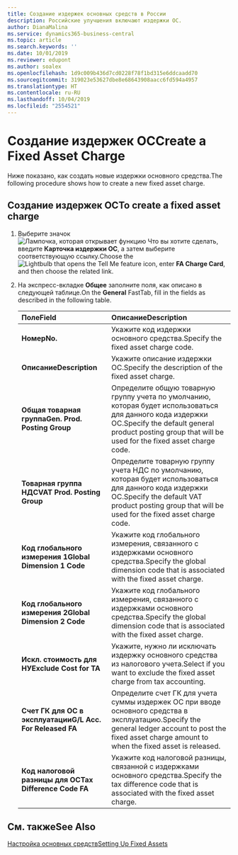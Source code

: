 ```yaml
---
title: Создание издержек основных средств в России
description: Российские улучшения включают издержки ОС.
author: DianaMalina
ms.service: dynamics365-business-central
ms.topic: article
ms.search.keywords: ''
ms.date: 10/01/2019
ms.reviewer: edupont
ms.author: soalex
ms.openlocfilehash: 1d9c009b436d7cd0228f78f1bd315e6ddcaadd70
ms.sourcegitcommit: 319023e53627dbe8e68643908aacc6fd594a4957
ms.translationtype: HT
ms.contentlocale: ru-RU
ms.lasthandoff: 10/04/2019
ms.locfileid: "2554521"
---
```

# <a name="create-a-fixed-asset-charge"></a><span data-ttu-id="1fa63-103">Создание издержек ОС</span><span class="sxs-lookup"><span data-stu-id="1fa63-103">Create a Fixed Asset Charge</span></span>

<span data-ttu-id="1fa63-104">Ниже показано, как создать новые издержки основного средства.</span><span class="sxs-lookup"><span data-stu-id="1fa63-104">The following procedure shows how to create a new fixed asset charge.</span></span> 

## <a name="to-create-a-fixed-asset-charge"></a><span data-ttu-id="1fa63-105">Создание издержек ОС</span><span class="sxs-lookup"><span data-stu-id="1fa63-105">To create a fixed asset charge</span></span>

1. <span data-ttu-id="1fa63-106">Выберите значок ![Лампочка, которая открывает функцию Что вы хотите сделать](../../media/ui-search/search_small.png "Что вы хотите сделать"), введите **Карточка издержки ОС**, а затем выберите соответствующую ссылку.</span><span class="sxs-lookup"><span data-stu-id="1fa63-106">Choose the ![Lightbulb that opens the Tell Me feature](../../media/ui-search/search_small.png "Tell me what you want to do") icon, enter **FA Charge Card**, and then choose the related link.</span></span>

2. <span data-ttu-id="1fa63-107">На экспресс-вкладке **Общее** заполните поля, как описано в следующей таблице.</span><span class="sxs-lookup"><span data-stu-id="1fa63-107">On the **General** FastTab, fill in the fields as described in the following table.</span></span>

   | <span data-ttu-id="1fa63-108">Поле</span><span class="sxs-lookup"><span data-stu-id="1fa63-108">Field</span></span>                        | <span data-ttu-id="1fa63-109">Описание</span><span class="sxs-lookup"><span data-stu-id="1fa63-109">Description</span></span>                                                  |
   | :--------------------------- | :----------------------------------------------------------- |
   | <span data-ttu-id="1fa63-110">**Номер**</span><span class="sxs-lookup"><span data-stu-id="1fa63-110">**No.**</span></span>                      | <span data-ttu-id="1fa63-111">Укажите код издержки основного средства.</span><span class="sxs-lookup"><span data-stu-id="1fa63-111">Specify the fixed asset charge code.</span></span>                         |
   | <span data-ttu-id="1fa63-112">**Описание**</span><span class="sxs-lookup"><span data-stu-id="1fa63-112">**Description**</span></span>              | <span data-ttu-id="1fa63-113">Укажите описание издержки ОС.</span><span class="sxs-lookup"><span data-stu-id="1fa63-113">Specify the description of the fixed asset charge.</span></span>           |
   | <span data-ttu-id="1fa63-114">**Общая товарная группа**</span><span class="sxs-lookup"><span data-stu-id="1fa63-114">**Gen. Prod. Posting Group**</span></span> | <span data-ttu-id="1fa63-115">Определите общую товарную группу учета по умолчанию, которая будет использоваться для данного кода издержки ОС.</span><span class="sxs-lookup"><span data-stu-id="1fa63-115">Specify the default general product posting group that will be used for the fixed asset charge code.</span></span> |
   | <span data-ttu-id="1fa63-116">**Товарная группа НДС**</span><span class="sxs-lookup"><span data-stu-id="1fa63-116">**VAT Prod. Posting Group**</span></span>  | <span data-ttu-id="1fa63-117">Определите товарную группу учета НДС по умолчанию, которая будет использоваться для данного кода издержки ОС.</span><span class="sxs-lookup"><span data-stu-id="1fa63-117">Specify the default VAT product posting group that will be used for the fixed asset charge code.</span></span> |
   | <span data-ttu-id="1fa63-118">**Код глобального измерения 1**</span><span class="sxs-lookup"><span data-stu-id="1fa63-118">**Global Dimension 1 Code**</span></span>  | <span data-ttu-id="1fa63-119">Укажите код глобального измерения, связанного с издержками основного средства.</span><span class="sxs-lookup"><span data-stu-id="1fa63-119">Specify the global dimension code that is associated with the fixed asset charge.</span></span> |
   | <span data-ttu-id="1fa63-120">**Код глобального измерения 2**</span><span class="sxs-lookup"><span data-stu-id="1fa63-120">**Global Dimension 2 Code**</span></span>  | <span data-ttu-id="1fa63-121">Укажите код глобального измерения, связанного с издержками основного средства.</span><span class="sxs-lookup"><span data-stu-id="1fa63-121">Specify the global dimension code that is associated with the fixed asset charge.</span></span> |
   | <span data-ttu-id="1fa63-122">**Искл. стоимость для НУ**</span><span class="sxs-lookup"><span data-stu-id="1fa63-122">**Exclude Cost for TA**</span></span>      | <span data-ttu-id="1fa63-123">Укажите, нужно ли исключать издержку основного средства из налогового учета.</span><span class="sxs-lookup"><span data-stu-id="1fa63-123">Select if you want to exclude the fixed asset charge from tax accounting.</span></span> |
   | <span data-ttu-id="1fa63-124">**Счет ГК для ОС в эксплуатации**</span><span class="sxs-lookup"><span data-stu-id="1fa63-124">**G/L Acc. For Released FA**</span></span> | <span data-ttu-id="1fa63-125">Определите счет ГК для учета суммы издержек ОС при вводе основного средства в эксплуатацию.</span><span class="sxs-lookup"><span data-stu-id="1fa63-125">Specify the general ledger account to post the fixed asset charge amount to when the fixed asset is released.</span></span> |
   | <span data-ttu-id="1fa63-126">**Код налоговой разницы для ОС**</span><span class="sxs-lookup"><span data-stu-id="1fa63-126">**Tax Difference Code FA**</span></span>   | <span data-ttu-id="1fa63-127">Укажите код налоговой разницы, связанной с издержками основного средства.</span><span class="sxs-lookup"><span data-stu-id="1fa63-127">Specify the tax difference code that is associated with the fixed asset charge.</span></span> |

## <a name="see-also"></a><span data-ttu-id="1fa63-128">См. также</span><span class="sxs-lookup"><span data-stu-id="1fa63-128">See Also</span></span>

[<span data-ttu-id="1fa63-129">Настройка основных средств</span><span class="sxs-lookup"><span data-stu-id="1fa63-129">Setting Up Fixed Assets</span></span>](../../fa-setup.md)  
